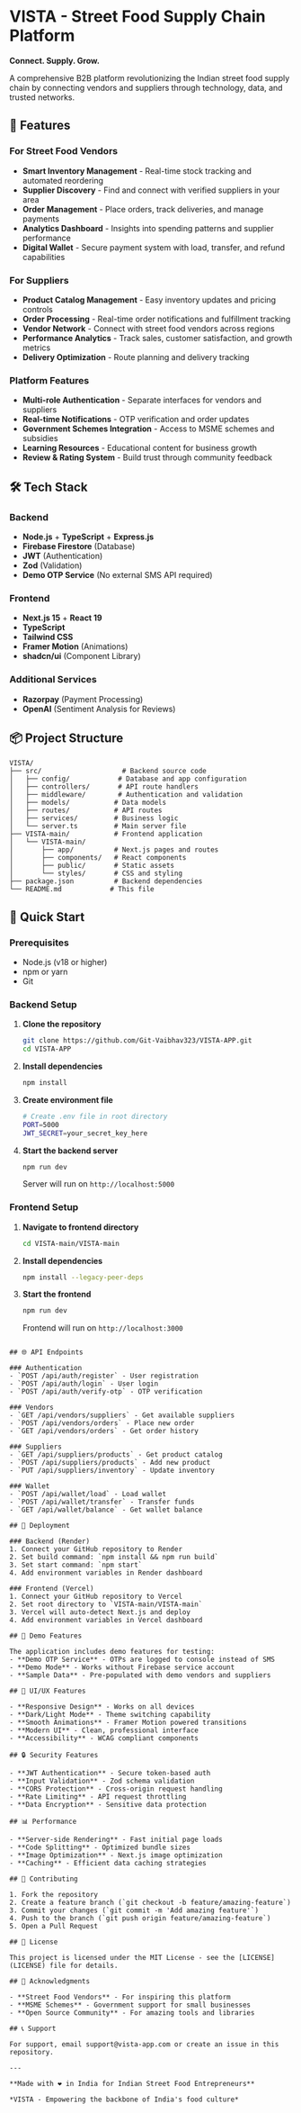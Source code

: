 # VISTA - Street Food Supply Chain Platform


**Connect. Supply. Grow.**

A comprehensive B2B platform revolutionizing the Indian street food supply chain by connecting vendors and suppliers through technology, data, and trusted networks.

## 🚀 Features

### For Street Food Vendors
- **Smart Inventory Management** - Real-time stock tracking and automated reordering
- **Supplier Discovery** - Find and connect with verified suppliers in your area
- **Order Management** - Place orders, track deliveries, and manage payments
- **Analytics Dashboard** - Insights into spending patterns and supplier performance
- **Digital Wallet** - Secure payment system with load, transfer, and refund capabilities

### For Suppliers
- **Product Catalog Management** - Easy inventory updates and pricing controls
- **Order Processing** - Real-time order notifications and fulfillment tracking
- **Vendor Network** - Connect with street food vendors across regions
- **Performance Analytics** - Track sales, customer satisfaction, and growth metrics
- **Delivery Optimization** - Route planning and delivery tracking

### Platform Features
- **Multi-role Authentication** - Separate interfaces for vendors and suppliers
- **Real-time Notifications** - OTP verification and order updates
- **Government Schemes Integration** - Access to MSME schemes and subsidies
- **Learning Resources** - Educational content for business growth
- **Review & Rating System** - Build trust through community feedback

## 🛠️ Tech Stack

### Backend
- **Node.js** + **TypeScript** + **Express.js**
- **Firebase Firestore** (Database)
- **JWT** (Authentication)
- **Zod** (Validation)
- **Demo OTP Service** (No external SMS API required)

### Frontend
- **Next.js 15** + **React 19**
- **TypeScript**
- **Tailwind CSS**
- **Framer Motion** (Animations)
- **shadcn/ui** (Component Library)

### Additional Services
- **Razorpay** (Payment Processing)
- **OpenAI** (Sentiment Analysis for Reviews)

## 📦 Project Structure

```
VISTA/
├── src/                    # Backend source code
│   ├── config/            # Database and app configuration
│   ├── controllers/       # API route handlers
│   ├── middleware/        # Authentication and validation
│   ├── models/           # Data models
│   ├── routes/           # API routes
│   ├── services/         # Business logic
│   └── server.ts         # Main server file
├── VISTA-main/           # Frontend application
│   └── VISTA-main/
│       ├── app/          # Next.js pages and routes
│       ├── components/   # React components
│       ├── public/       # Static assets
│       └── styles/       # CSS and styling
├── package.json          # Backend dependencies
└── README.md            # This file
```

## 🚀 Quick Start

### Prerequisites
- Node.js (v18 or higher)
- npm or yarn
- Git

### Backend Setup

1. **Clone the repository**
   ```bash
   git clone https://github.com/Git-Vaibhav323/VISTA-APP.git
   cd VISTA-APP
   ```

2. **Install dependencies**
   ```bash
   npm install
   ```

3. **Create environment file**
   ```bash
   # Create .env file in root directory
   PORT=5000
   JWT_SECRET=your_secret_key_here
   ```

4. **Start the backend server**
   ```bash
   npm run dev
   ```
   Server will run on `http://localhost:5000`

### Frontend Setup

1. **Navigate to frontend directory**
   ```bash
   cd VISTA-main/VISTA-main
   ```

2. **Install dependencies**
   ```bash
   npm install --legacy-peer-deps
   ```

3. **Start the frontend**
   ```bash
   npm run dev
   ```
   Frontend will run on `http://localhost:3000`


```

## 🌐 API Endpoints

### Authentication
- `POST /api/auth/register` - User registration
- `POST /api/auth/login` - User login
- `POST /api/auth/verify-otp` - OTP verification

### Vendors
- `GET /api/vendors/suppliers` - Get available suppliers
- `POST /api/vendors/orders` - Place new order
- `GET /api/vendors/orders` - Get order history

### Suppliers
- `GET /api/suppliers/products` - Get product catalog
- `POST /api/suppliers/products` - Add new product
- `PUT /api/suppliers/inventory` - Update inventory

### Wallet
- `POST /api/wallet/load` - Load wallet
- `POST /api/wallet/transfer` - Transfer funds
- `GET /api/wallet/balance` - Get wallet balance

## 🚀 Deployment

### Backend (Render)
1. Connect your GitHub repository to Render
2. Set build command: `npm install && npm run build`
3. Set start command: `npm start`
4. Add environment variables in Render dashboard

### Frontend (Vercel)
1. Connect your GitHub repository to Vercel
2. Set root directory to `VISTA-main/VISTA-main`
3. Vercel will auto-detect Next.js and deploy
4. Add environment variables in Vercel dashboard

## 📱 Demo Features

The application includes demo features for testing:
- **Demo OTP Service** - OTPs are logged to console instead of SMS
- **Demo Mode** - Works without Firebase service account
- **Sample Data** - Pre-populated with demo vendors and suppliers

## 🎨 UI/UX Features

- **Responsive Design** - Works on all devices
- **Dark/Light Mode** - Theme switching capability
- **Smooth Animations** - Framer Motion powered transitions
- **Modern UI** - Clean, professional interface
- **Accessibility** - WCAG compliant components

## 🔒 Security Features

- **JWT Authentication** - Secure token-based auth
- **Input Validation** - Zod schema validation
- **CORS Protection** - Cross-origin request handling
- **Rate Limiting** - API request throttling
- **Data Encryption** - Sensitive data protection

## 📊 Performance

- **Server-side Rendering** - Fast initial page loads
- **Code Splitting** - Optimized bundle sizes
- **Image Optimization** - Next.js image optimization
- **Caching** - Efficient data caching strategies

## 🤝 Contributing

1. Fork the repository
2. Create a feature branch (`git checkout -b feature/amazing-feature`)
3. Commit your changes (`git commit -m 'Add amazing feature'`)
4. Push to the branch (`git push origin feature/amazing-feature`)
5. Open a Pull Request

## 📄 License

This project is licensed under the MIT License - see the [LICENSE](LICENSE) file for details.

## 🙏 Acknowledgments

- **Street Food Vendors** - For inspiring this platform
- **MSME Schemes** - Government support for small businesses
- **Open Source Community** - For amazing tools and libraries

## 📞 Support

For support, email support@vista-app.com or create an issue in this repository.

---

**Made with ❤️ in India for Indian Street Food Entrepreneurs**

*VISTA - Empowering the backbone of India's food culture* 

